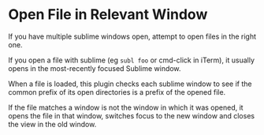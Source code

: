 # Open File in Relevant Window

If you have multiple sublime windows open, attempt to open files in the right one.

If you open a file with sublime (eg `subl foo` or cmd-click in iTerm), it usually opens in the most-recently focused Sublime window.

When a file is loaded, this plugin checks each sublime window to see if the common prefix of its open directories is a prefix of the opened file.

If the file matches a window is not the window in which it was opened, it opens the file in that window, switches focus to the new window and closes the view in the old window.
